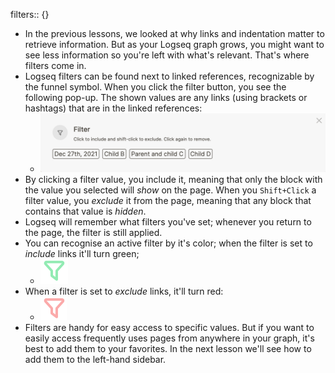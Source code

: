 filters:: {}

- In the previous lessons, we looked at why links and indentation matter to retrieve information. But as your Logseq graph grows, you might want to see less information so you're left with what's relevant. That's where filters come in.
- Logseq filters can be found next to linked references, recognizable by the funnel symbol. When you click the filter button, you see the following pop-up. The shown values are any links (using brackets or hashtags) that are in the linked references:
	- ![filter-options_1641572394299_0.png](../assets/filter-options_1641572394299_0_1674801309608_0.png)
- By clicking a filter value, you include it, meaning that only the block with the value you selected will _show_ on the page. When you `Shift+Click` a filter value, you _exclude_ it from the page, meaning that any block that contains that value is _hidden_.
- Logseq will remember what filters you've set; whenever you return to the page, the filter is still applied.
- You can recognise an active filter by it's color; when the filter is set to _include_ links it'll turn green;
	- ![filter-include_1641572468269_0.png](../assets/filter-include_1641572468269_0_1674801968743_0.png)
- When a filter is set to _exclude_ links, it'll turn red:
	- ![filter-exclude_1641572484236_0.png](../assets/filter-exclude_1641572484236_0_1674801919544_0.png)
- Filters are handy for easy access to specific values. But if you want to easily access frequently uses pages from anywhere in your graph, it's best to add them to your favorites. In the next lesson we'll see how to add them to the left-hand sidebar.